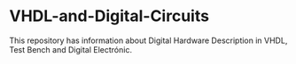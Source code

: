 # VHDL-and-Digital-Circuits
This repository has information about Digital Hardware Description in VHDL, Test Bench and Digital Electrónic.
